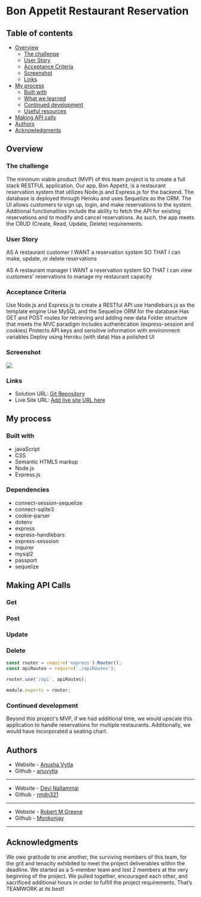 # Bon Appetit Restaurant Reservation

## Table of contents

- [Overview](#overview)
  - [The challenge](#the-challenge)
  - [User Story](#user-story)
  - [Acceptance Criteria](#acceptance-criteria)
  - [Screenshot](#screenshot)
  - [Links](#links)
- [My process](#my-process)
  - [Built with](#built-with)
  - [What we learned](#what-we-learned)
  - [Continued development](#continued-development)
  - [Useful resources](#useful-resources)
- [Making API calls](#making-API-calls)
- [Authors](#authors)
- [Acknowledgments](#acknowledgments)



## Overview

### The challenge

The minimum viable product (MVP) of this team project is to create a full stack RESTFUL application. Our app, Bon Appetit, is a restaurant reservation system that utilizes Node.js and Express.js for the backend. The database is deployed through Heroku and uses Sequelize as the ORM. The UI allows customers to sign up, login, and make reservations to the system. Additional functionalities include the ability to fetch the API for existing reservations and to modify and cancel reservations. As such, the app meets the CRUD (Create, Read, Update, Delete) requirements.  

### User Story

AS A restaurant customer
I WANT a reservation system
SO THAT I can make, update, or delete reservations

AS A restaurant manager
I WANT a reservation system
SO THAT I can view customers' reservations to manage my restaurant capacity

### Acceptance Criteria

Use Node.js and Express.js to create a RESTful API
use Handlebars.js as the template engine
Use MySQL and the Sequelize ORM for the database
Has GET and POST routes for retrieving and adding new data
Folder structure that meets the MVC paradigm
Includes authentication (express-session and cookies) 
Protects API keys and sensitive information with environment variables
Deploy using Heroku (with data)
Has a polished UI



### Screenshot

![](./screenshot.jpg)




### Links

- Solution URL: [Git Repository](https://github.com/anuvytla/bon-appetit)
- Live Site URL: [Add live site URL here](https://your-live-site-url.com)

## My process

### Built with

- javaScript
- CSS
- Semantic HTML5 markup
- Node.js
- Express.js


### Dependencies
- connect-session-sequelize
- connect-sqlite3
- cookie-parser
- dotenv
- express
- express-handlebars
- express-sesssion
- inquirer
- mysql2
- passport
- sequelize




## Making API Calls

### Get

### Post

### Update

### Delete



```javaScript
const router = require('express').Router();
const apiRoutes = require('./apiRoutes');

router.use('/api', apiRoutes);

module.exports = router;
```


### Continued development

Beyond this project's MVP, if we had additional time, we would upscale this application to handle reservations for multiple restaurants. Additionally, we would have incorporated a seating chart. 


## Authors

- Website - [Anusha Vytla](https://www.your-site.com)
- Github - [anuvytla](https://github.com/anuvytla)
-------------------------------------------------------------

- Website - [Devi Nallammai](https://www.your-site.com)
- Github - [rmdn321](https://github.com/rmdn321/)
--------------------------------------------------------------

- Website - [Robert M Greene](https://monkonjay.github.io/Portfolio/)
- Github - [Monkonjay](https://github.com/Monkonjay)
--------------------------------------------------------------



## Acknowledgments

We owe gratitude to one another, the surviving members of this team, for the grit and tenacity exhibited to meet the project deliverables within the deadline. We started as a 5-member team and lost 2 members at the very beginning of the project. We pulled together, encouraged each other, and sacrificed additional hours in order to fulfill the project requirements. That’s TEAMWORK at its best!  
